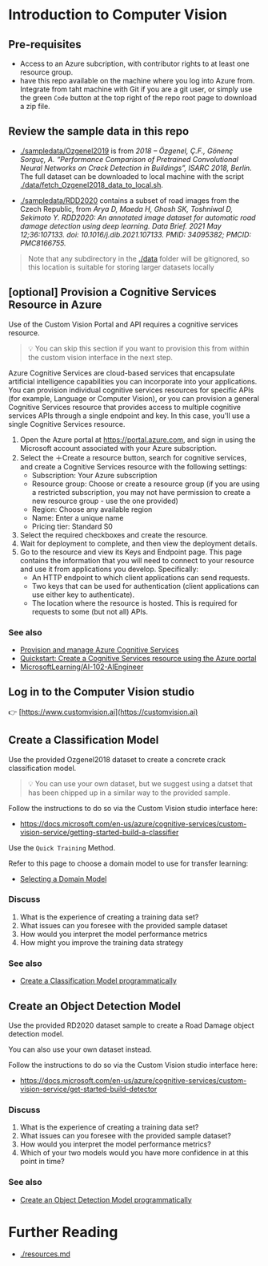 # Introduction to Computer Vision

## Pre-requisites
- Access to an Azure subcription, with contributor rights to at least one resource group.
- have this repo available on the machine where you log into Azure from. Integrate from taht machine with Git if you are a git user, or simply use the green `Code` button at the top right of the repo root page to download a zip file.

## Review the sample data in this repo
- [./sampledata/Ozgenel2019](./sampledata/Ozgenel2019) is from *2018 – Özgenel, Ç.F., Gönenç Sorguç, A. “Performance Comparison of Pretrained Convolutional Neural Networks on Crack Detection in Buildings”, ISARC 2018, Berlin.* The full dataset can be downloaded to local machine with the script [./data/fetch_Ozgenel2018_data_to_local.sh](./data/fetch_Ozgenel2018_data_to_local.sh).

- [./sampledata/RDD2020](./sampledata/RDD2020) contains a subset of road images from the Czech Republic, from *Arya D, Maeda H, Ghosh SK, Toshniwal D, Sekimoto Y. RDD2020: An annotated image dataset for automatic road damage detection using deep learning. Data Brief. 2021 May 12;36:107133. doi: 10.1016/j.dib.2021.107133. PMID: 34095382; PMCID: PMC8166755.*

> Note that any subdirectory in the [./data](./data) folder will be gitignored, so this location is suitable for storing larger datasets locally


## [optional] Provision a Cognitive Services Resource in Azure 

Use of the Custom Vision Portal and API requires a cognitive services resource.

> 💡 You can skip this section if you want to provision this from within the custom vision interface in the next step. 

Azure Cognitive Services are cloud-based services that encapsulate artificial intelligence capabilities you can incorporate into your applications. You can provision individual cognitive services resources for specific APIs (for example, Language or Computer Vision), or you can provision a general Cognitive Services resource that provides access to multiple cognitive services APIs through a single endpoint and key. In this case, you'll use a single Cognitive Services resource.

1. Open the Azure portal at https://portal.azure.com, and sign in using the Microsoft account associated with your Azure subscription.
2. Select the ＋Create a resource button, search for cognitive services, and create a Cognitive Services resource with the following settings:
   - Subscription: Your Azure subscription
   - Resource group: Choose or create a resource group (if you are using a restricted subscription, you may not have permission to create a new resource group - use the one provided)
   - Region: Choose any available region
   - Name: Enter a unique name
   - Pricing tier: Standard S0
3. Select the required checkboxes and create the resource.
4. Wait for deployment to complete, and then view the deployment details.
5. Go to the resource and view its Keys and Endpoint page. This page contains the information that you will need to connect to your resource and use it from applications you develop. Specifically:
   - An HTTP endpoint to which client applications can send requests.
   - Two keys that can be used for authentication (client applications can use either key to authenticate).
   - The location where the resource is hosted. This is required for requests to some (but not all) APIs.

### See also
- [Provision and manage Azure Cognitive Services](https://docs.microsoft.com/en-us/learn/paths/provision-manage-azure-cognitive-services/)
- [Quickstart: Create a Cognitive Services resource using the Azure portal](https://docs.microsoft.com/en-us/azure/cognitive-services/cognitive-services-apis-create-account)
- [MicrosoftLearning/AI-102-AIEngineer](https://github.com/MicrosoftLearning/AI-102-AIEngineer/blob/master/Instructions/01-get-started-cognitive-services.md)



## Log in to the Computer Vision studio

👉 [https://www.customvision.ai](https://customvision.ai)


## Create a Classification Model
Use the provided Ozgenel2018 dataset to create a concrete crack classification model.

> 💡 You can use your own dataset, but we suggest using a datset that has been chipped up in a similar way to the provided sample.

Follow the instructions to do so via the Custom Vision studio interface here:
- https://docs.microsoft.com/en-us/azure/cognitive-services/custom-vision-service/getting-started-build-a-classifier 

Use the `Quick Training` Method.

Refer to this page to choose a domain model to use for transfer learning:

- [Selecting a Domain Model](https://docs.microsoft.com/en-us/azure/cognitive-services/custom-vision-service/select-domain)


### Discuss
1. What is the experience of creating a training data set?
2. What issues can you foresee with the provided sample dataset
3. How would you interpret the model performance metrics
3. How might you improve the training data strategy

### See also
- [Create a Classification Model programmatically](https://docs.microsoft.com/en-us/azure/cognitive-services/Custom-Vision-Service/quickstarts/image-classification)



## Create an Object Detection Model
Use the provided RD2020 dataset sample to create a Road Damage object detection model.

You can also use your own dataset instead. 

Follow the instructions to do so via the Custom Vision studio interface here:
- https://docs.microsoft.com/en-us/azure/cognitive-services/custom-vision-service/get-started-build-detector


### Discuss
1. What is the experience of creating a training data set?
2. What issues can you foresee with the provided sample dataset?
3. How would you interpret the model performance metrics?
4. Which of your two models would you have more confidence in at this point in time?

### See also
- [Create an Object Detection Model programmatically](https://docs.microsoft.com/en-us/azure/cognitive-services/custom-vision-service/quickstarts/object-detection)



# Further Reading
- [./resources.md](./resources.md)